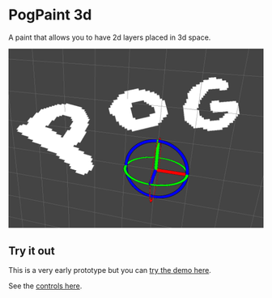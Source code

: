 # PogPaint 3d

A paint that allows you to have 2d layers placed in 3d space.

![pog](pog.png)

## Try it out

This is a very early prototype but you can [try the demo here](https://kuviman.github.io/PogPaint).

See the [controls here](data/keys.toml).
